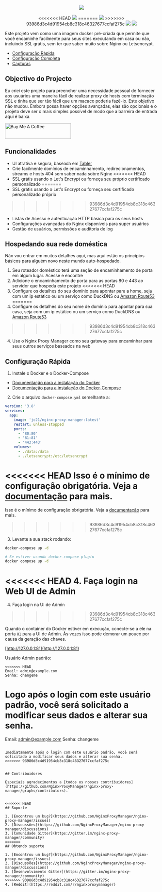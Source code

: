 <p align="center">
	<img src="https://nginxproxymanager.com/github.png">
	<br><br>
<<<<<<< HEAD
	<img src="https://img.shields.io/badge/version-2.10.4-green.svg?style=for-the-badge">
=======
	<img src="https://img.shields.io/badge/version-2.10.3-green.svg?style=for-the-badge">
>>>>>>> 93986d3c4d91954cb8c318c46327677ccfaf275c
	<a href="https://hub.docker.com/repository/docker/jc21/nginx-proxy-manager">
		<img src="https://img.shields.io/docker/stars/jc21/nginx-proxy-manager.svg?style=for-the-badge">
	</a>
	<a href="https://hub.docker.com/repository/docker/jc21/nginx-proxy-manager">
		<img src="https://img.shields.io/docker/pulls/jc21/nginx-proxy-manager.svg?style=for-the-badge">
	</a>
</p>

Este projeto vem como uma imagem docker pré-criada que permite que você encaminhe facilmente para seus sites
executando em casa ou não, incluindo SSL grátis, sem ter que saber muito sobre Nginx ou Letsencrypt.

- [Configuração Rápida](#configuracao-rapida)
- [Configuração Completa](https://nginxproxymanager.com/pt/inicio)
- [Capturas](https://nginxproxymanager.com/pt/capturas)

## Objectivo do Projecto

Eu criei este projeto para preencher uma necessidade pessoal de fornecer aos usuários uma maneira fácil de realizar
proxy de hosts com terminação SSL e tinha que ser tão fácil que um macaco poderia fazê-lo. Este objetivo não mudou.
Embora possa haver opções avançadas, elas são opcionais e o projeto deve ser o mais simples possível
de modo que a barreira de entrada aqui é baixa.

<a href="https://www.buymeacoffee.com/jc21" target="_blank"><img src="http://public.jc21.com/github/by-me-a-coffee.png" alt="Buy Me A Coffee" style="height: 51px !important;width: 217px !important;" ></a>


## Funcionalidades

- UI atrativa e segura, baseada em [Tabler](https://tabler.github.io/)
- Crie facilmente domínios de encaminhamento, redirecionamentos, streams e hosts 404 sem saber nada sobre Nginx
<<<<<<< HEAD
- SSL grátis usando o Let's Encrypt ou forneça seu próprio certificado personalizado
=======
- SSL grátis usando o Let's Encrypt ou forneça seu certificado personalizado próprio
>>>>>>> 93986d3c4d91954cb8c318c46327677ccfaf275c
- Listas de Acesso e autenticação HTTP básica para os seus hosts
- Configurações avançadas do Nginx disponíveis para super usuários
- Gestão de usuários, permissões e auditoria de log


## Hospedando sua rede doméstica

Não vou entrar em muitos detalhes aqui, mas aqui estão os princípios básicos para alguém novo neste mundo auto-hospedado.

1. Seu roteador doméstico terá uma seção de encaminhamento de porta em algum lugar. Acesse e encontre
2. Adicione o encaminhamento de porta para as portas 80 e 443 ao servidor que hospeda este projeto
<<<<<<< HEAD
3. Configure os detalhes do seu domínio para apontar para a home, seja com um ip estático ou um serviço como DuckDNS ou [Amazon Route53](https://github.com/jc21/route53-ddns)
=======
3. Configure os detalhes do seu nome de domínio para apontar para sua casa, seja com um ip estático ou um serviço como DuckDNS ou [Amazon Route53](https://github.com/jc21/route53-ddns)
>>>>>>> 93986d3c4d91954cb8c318c46327677ccfaf275c
4. Use o Nginx Proxy Manager como seu gateway para encaminhar para seus outros serviços baseados na web


## Configuração Rápida

1. Instale o Docker e o Docker-Compose

- [Documentação para a instalação do Docker](https://docs.docker.com/install/)
- [Documentação para a instalação do Docker-Compose](https://docs.docker.com/compose/install/)

2. Crie o arquivo `docker-compose.yml` semelhante a:

```yml
version: '3.8'
services:
  app:
    image: 'jc21/nginx-proxy-manager:latest'
    restart: unless-stopped
    ports:
      - '80:80'
      - '81:81'
      - '443:443'
    volumes:
      - ./data:/data
      - ./letsencrypt:/etc/letsencrypt
```

<<<<<<< HEAD
Isso é o mínimo de configuração obrigatória. Veja a [documentação](https://nginxproxymanager.com/pt/inicio/) para mais.
=======
Isso é o mínimo de configuração obrigatória. Veja a [documentação](https://nginxproxymanager.com/setup/) para mais.
>>>>>>> 93986d3c4d91954cb8c318c46327677ccfaf275c

3. Levante a sua stack rodando:

```bash
docker-compose up -d

# Se estiver usando docker-compose-plugin
docker compose up -d

```

<<<<<<< HEAD
4. Faça login na Web UI de Admin
=======
4. Faça login na UI de Admin
>>>>>>> 93986d3c4d91954cb8c318c46327677ccfaf275c

Quando o container do Docker estiver em execução, conecte-se a ele na porta `81` para a UI de Admin.
Às vezes isso pode demorar um pouco por causa da geração das chaves.

[http://127.0.0.1:81](http://127.0.0.1:81)

Usuário Admin padrão:
```
<<<<<<< HEAD
Email: admin@example.com
Senha: changeme
```

Logo após o login com este usuário padrão, você será solicitado a modificar seus dados e alterar sua senha.
=======
Email:    admin@example.com
Senha: changeme
```

Imediatamente após o login com este usuário padrão, você será solicitado a modificar seus dados e alterar sua senha.
>>>>>>> 93986d3c4d91954cb8c318c46327677ccfaf275c


## Contribuidores

Especiais agradecimentos a [todos os nossos contribuidores](https://github.com/NginxProxyManager/nginx-proxy-manager/graphs/contributors).


<<<<<<< HEAD
## Suporte

1. [Encontrou um bug?](https://github.com/NginxProxyManager/nginx-proxy-manager/issues)
2. [Discussões](https://github.com/NginxProxyManager/nginx-proxy-manager/discussions)
3. [Comunidade Gitter](https://gitter.im/nginx-proxy-manager/community)
=======
## Obtendo suporte

1. [Encontrou um bug?](https://github.com/NginxProxyManager/nginx-proxy-manager/issues)
2. [Discussões](https://github.com/NginxProxyManager/nginx-proxy-manager/discussions)
3. [Desenvolvimento Gitter](https://gitter.im/nginx-proxy-manager/community)
>>>>>>> 93986d3c4d91954cb8c318c46327677ccfaf275c
4. [Reddit](https://reddit.com/r/nginxproxymanager)

